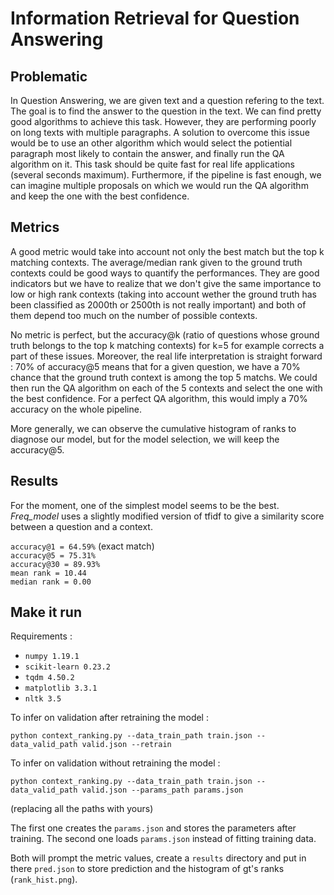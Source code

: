# Information Retrieval for Question Answering 

## Problematic 

In Question Answering, we are given text and a question refering to the text. The goal is to find the answer to the question in the text. We can find pretty good algorithms to achieve this task. However, they are performing poorly on long texts with multiple paragraphs. A solution to overcome this issue would be to use an other algorithm which would select the potiential paragraph most likely to contain the answer, and finally run the QA algorithm on it. This task should be quite fast for real life applications (several seconds maximum). Furthermore, if the pipeline is fast enough, we can imagine multiple proposals on which we would run the QA algorithm and keep the one with the best confidence. 

## Metrics

A good metric would take into account not only the best match but the top k matching contexts. The average/median rank given to the ground truth contexts could be good ways to quantify the performances. They are good indicators but we have to realize that we don't give the same importance to low or high rank contexts (taking into account wether the ground truth has been classified as 2000th or 2500th is not really important) and both of them depend too much on the number of possible contexts.

No metric is perfect, but the accuracy@k (ratio of questions whose ground truth belongs to the top k matching contexts) for k=5 for example corrects a part of these issues. Moreover, the real life interpretation is straight forward : 70% of accuracy@5 means that for a given question, we have a 70% chance that the ground truth context is among the top 5 matchs. We could then run the QA algorithm on each of the 5 contexts and select the one with the best confidence. For a perfect QA algorithm, this would imply a 70% accuracy on the whole pipeline. 

More generally, we can observe the cumulative histogram of ranks to diagnose our model, but for the model selection, we will keep the accuracy@5.

## Results

For the moment, one of the simplest model seems to be the best. *Freq_model* uses a slightly modified version of tfidf to give a similarity score between a question and a context. 

`accuracy@1 = 64.59%` (exact match) \
`accuracy@5 = 75.31%` \
`accuracy@30 = 89.93%` \
`mean rank = 10.44` \
`median rank = 0.00` 

## Make it run

Requirements :

* `numpy 1.19.1`
* `scikit-learn 0.23.2`
* `tqdm 4.50.2`
* `matplotlib 3.3.1`
* `nltk 3.5`

To infer on validation after retraining the model :

`python context_ranking.py --data_train_path train.json --data_valid_path valid.json --retrain`

To infer on validation without retraining the model :

`python context_ranking.py --data_train_path train.json --data_valid_path valid.json --params_path params.json`

(replacing all the paths with yours)

The first one creates the `params.json` and stores the parameters after training.
The second one loads `params.json` instead of fitting training data.

Both will prompt the metric values, create a `results` directory and put in there `pred.json` to store prediction and the histogram of gt's ranks (`rank_hist.png`).
